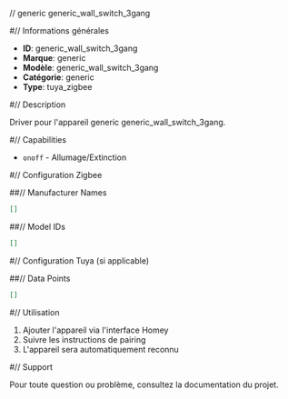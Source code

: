 // generic generic_wall_switch_3gang

#// Informations générales

- **ID**: generic_wall_switch_3gang
- **Marque**: generic
- **Modèle**: generic_wall_switch_3gang
- **Catégorie**: generic
- **Type**: tuya_zigbee

#// Description

Driver pour l'appareil generic generic_wall_switch_3gang.

#// Capabilities

- `onoff` - Allumage/Extinction

#// Configuration Zigbee

##// Manufacturer Names
```json
[]
```

##// Model IDs
```json
[]
```

#// Configuration Tuya (si applicable)

##// Data Points
```json
[]
```

#// Utilisation

1. Ajouter l'appareil via l'interface Homey
2. Suivre les instructions de pairing
3. L'appareil sera automatiquement reconnu

#// Support

Pour toute question ou problème, consultez la documentation du projet.
